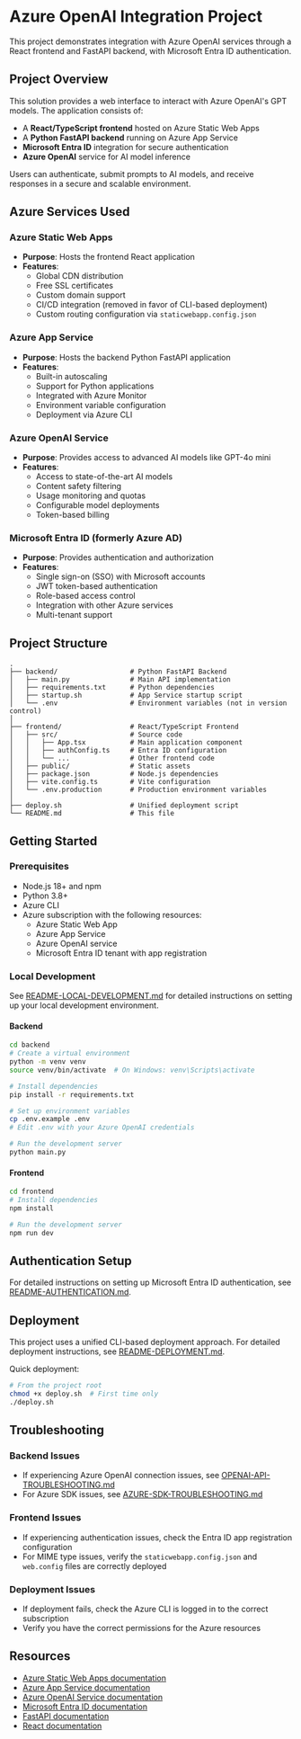 # Azure OpenAI Integration Project

This project demonstrates integration with Azure OpenAI services through a React frontend and FastAPI backend, with Microsoft Entra ID authentication.

## Project Overview

This solution provides a web interface to interact with Azure OpenAI's GPT models. The application consists of:

- A **React/TypeScript frontend** hosted on Azure Static Web Apps
- A **Python FastAPI backend** running on Azure App Service 
- **Microsoft Entra ID** integration for secure authentication
- **Azure OpenAI** service for AI model inference

Users can authenticate, submit prompts to AI models, and receive responses in a secure and scalable environment.

## Azure Services Used

### Azure Static Web Apps

- **Purpose**: Hosts the frontend React application
- **Features**:
  - Global CDN distribution
  - Free SSL certificates
  - Custom domain support
  - CI/CD integration (removed in favor of CLI-based deployment)
  - Custom routing configuration via `staticwebapp.config.json`

### Azure App Service

- **Purpose**: Hosts the backend Python FastAPI application
- **Features**:
  - Built-in autoscaling
  - Support for Python applications
  - Integrated with Azure Monitor
  - Environment variable configuration
  - Deployment via Azure CLI

### Azure OpenAI Service

- **Purpose**: Provides access to advanced AI models like GPT-4o mini
- **Features**:
  - Access to state-of-the-art AI models
  - Content safety filtering
  - Usage monitoring and quotas
  - Configurable model deployments
  - Token-based billing

### Microsoft Entra ID (formerly Azure AD)

- **Purpose**: Provides authentication and authorization
- **Features**:
  - Single sign-on (SSO) with Microsoft accounts
  - JWT token-based authentication
  - Role-based access control
  - Integration with other Azure services
  - Multi-tenant support

## Project Structure

```
.
├── backend/                  # Python FastAPI Backend
│   ├── main.py               # Main API implementation 
│   ├── requirements.txt      # Python dependencies
│   ├── startup.sh            # App Service startup script
│   └── .env                  # Environment variables (not in version control)
│
├── frontend/                 # React/TypeScript Frontend
│   ├── src/                  # Source code
│   │   ├── App.tsx           # Main application component
│   │   ├── authConfig.ts     # Entra ID configuration
│   │   └── ...               # Other frontend code
│   ├── public/               # Static assets
│   ├── package.json          # Node.js dependencies
│   ├── vite.config.ts        # Vite configuration
│   └── .env.production       # Production environment variables
│
├── deploy.sh                 # Unified deployment script
└── README.md                 # This file
```

## Getting Started

### Prerequisites

- Node.js 18+ and npm
- Python 3.8+
- Azure CLI
- Azure subscription with the following resources:
  - Azure Static Web App
  - Azure App Service
  - Azure OpenAI service
  - Microsoft Entra ID tenant with app registration

### Local Development

See [README-LOCAL-DEVELOPMENT.md](README-LOCAL-DEVELOPMENT.md) for detailed instructions on setting up your local development environment.

#### Backend

```bash
cd backend
# Create a virtual environment
python -m venv venv
source venv/bin/activate  # On Windows: venv\Scripts\activate

# Install dependencies
pip install -r requirements.txt

# Set up environment variables
cp .env.example .env
# Edit .env with your Azure OpenAI credentials

# Run the development server
python main.py
```

#### Frontend

```bash
cd frontend
# Install dependencies
npm install

# Run the development server
npm run dev
```

## Authentication Setup

For detailed instructions on setting up Microsoft Entra ID authentication, see [README-AUTHENTICATION.md](README-AUTHENTICATION.md).

## Deployment

This project uses a unified CLI-based deployment approach. For detailed deployment instructions, see [README-DEPLOYMENT.md](README-DEPLOYMENT.md).

Quick deployment:

```bash
# From the project root
chmod +x deploy.sh  # First time only
./deploy.sh
```

## Troubleshooting

### Backend Issues

- If experiencing Azure OpenAI connection issues, see [OPENAI-API-TROUBLESHOOTING.md](OPENAI-API-TROUBLESHOOTING.md)
- For Azure SDK issues, see [AZURE-SDK-TROUBLESHOOTING.md](AZURE-SDK-TROUBLESHOOTING.md)

### Frontend Issues

- If experiencing authentication issues, check the Entra ID app registration configuration
- For MIME type issues, verify the `staticwebapp.config.json` and `web.config` files are correctly deployed

### Deployment Issues

- If deployment fails, check the Azure CLI is logged in to the correct subscription
- Verify you have the correct permissions for the Azure resources

## Resources

- [Azure Static Web Apps documentation](https://docs.microsoft.com/en-us/azure/static-web-apps/)
- [Azure App Service documentation](https://docs.microsoft.com/en-us/azure/app-service/)
- [Azure OpenAI Service documentation](https://docs.microsoft.com/en-us/azure/cognitive-services/openai/)
- [Microsoft Entra ID documentation](https://docs.microsoft.com/en-us/azure/active-directory/)
- [FastAPI documentation](https://fastapi.tiangolo.com/)
- [React documentation](https://reactjs.org/docs/getting-started.html) 
